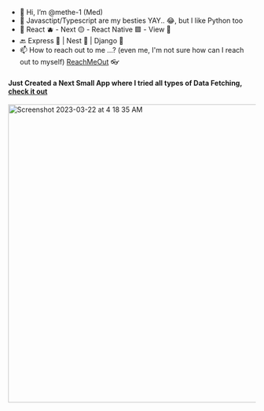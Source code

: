 - 👋 Hi, I’m @methe-1 (Med)
- 👀 Javasctipt/Typescript are my besties YAY.. 😂, but I like Python too
- 🌱 React 🫐 - Next 🟡 - React Native 🟪 - View 🐸
- 🔙 Express 🌲 | Nest 🧧 | Django 📗
- 📫 How to reach out to me ...? (even me, I'm not sure how can I reach out to myself) [ReachMeOut](https://methe-1.github.io/portfolio/) 👓

<!---
methe-1/methe-1 is a ✨ special ✨ repository because its `README.md` (this file) appears on your GitHub profile.
You can click the Preview link to take a look at your changes.
--->

#### Just Created a Next Small App where I tried all types of Data Fetching, [**check it out**](https://fifa-test-methe.vercel.app)
[<img width="606" alt="Screenshot 2023-03-22 at 4 18 35 AM" src="https://user-images.githubusercontent.com/48709189/226793446-a95a874a-d58e-45b1-bf72-46dda47827bc.png">](https://fifa-test-methe.vercel.app)
